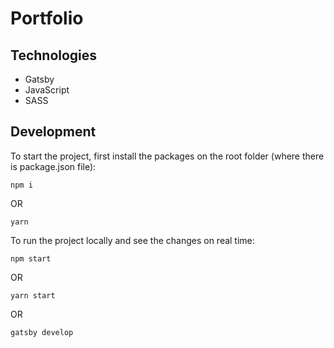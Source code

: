 # Portfolio

## Technologies
- Gatsby
- JavaScript
- SASS

## Development
To start the project, first install the packages on the root folder (where there is package.json file):
```
npm i
```
OR
```
yarn
```
To run the project locally and see the changes on real time:
```
npm start
```
OR
```
yarn start
```
OR
```
gatsby develop
```